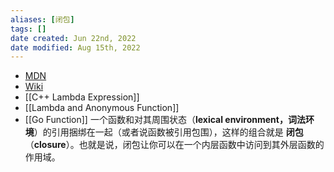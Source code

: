 ```yaml
---
aliases: [闭包]
tags: [] 
date created: Jun 22nd, 2022
date modified: Aug 15th, 2022
---
```

- [MDN](https://developer.mozilla.org/zh-CN/docs/Web/JavaScript/Closures)  
- [Wiki](https://en.wikipedia.org/wiki/Closure_(computer_programming))  
- [[C++ Lambda Expression]]
- [[Lambda and Anonymous Function]]
- [[Go Function]]
一个函数和对其周围状态（**lexical environment，词法环境**）的引用捆绑在一起（或者说函数被引用包围），这样的组合就是 **闭包**（**closure**）。也就是说，闭包让你可以在一个内层函数中访问到其外层函数的作用域。

